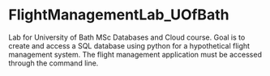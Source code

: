 # FlightManagementLab_UOfBath
Lab for University of Bath MSc Databases and Cloud course. Goal is to create and access a SQL database using python for a hypothetical flight management system. The flight management application must be accessed through the command line. 
